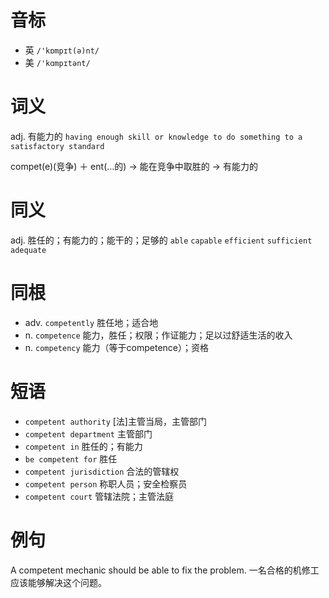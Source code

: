 # 音标

- 英 `/'kɒmpɪt(ə)nt/`
- 美 `/'kɑmpɪtənt/`

# 词义

adj. 有能力的
`having enough skill or knowledge to do something to a satisfactory standard`



compet(e)(竞争) ＋ ent(…的) → 能在竞争中取胜的 → 有能力的

# 同义

adj. 胜任的；有能力的；能干的；足够的
`able` `capable` `efficient` `sufficient` `adequate`

# 同根

- adv. `competently` 胜任地；适合地
- n. `competence` 能力，胜任；权限；作证能力；足以过舒适生活的收入
- n. `competency` 能力（等于competence）；资格

# 短语

- `competent authority` [法]主管当局，主管部门
- `competent department` 主管部门
- `competent in` 胜任的；有能力
- `be competent for` 胜任
- `competent jurisdiction` 合法的管辖权
- `competent person` 称职人员；安全检察员
- `competent court` 管辖法院；主管法庭

# 例句

A competent mechanic should be able to fix the problem.
一名合格的机修工应该能够解决这个问题。


